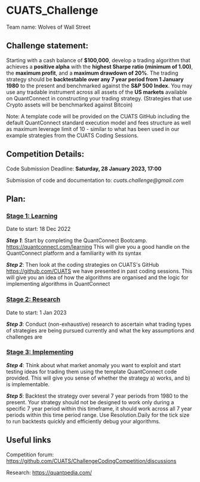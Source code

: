 # CUATS_Challenge

Team name: Wolves of Wall Street 


## Challenge statement:
Starting with a cash balance of **$100,000**, develop a trading algorithm that achieves a **positive alpha** with the **highest Sharpe ratio (minimum of 1.00)**, the **maximum profit**, and a **maximum drawdown of 20%**.  The trading strategy should be **backtestable over any 7 year period from 1 January 1980** to the present and benchmarked against the **S&P 500 Index**.  You may use any tradable instrument across all assets of the **US markets** available on QuantConnect in constructing your trading strategy.  (Strategies that use Crypto assets will be benchmarked against Bitcoin)

Note: A template code will be provided on the CUATS GitHub including the default QuantConnect standard execution model and fees structure as well as maximum leverage limit of 10 -  similar to what has been used in our example strategies from the CUATS Coding Sessions. 

## Competition Details:

Code Submission Deadline: **Saturday, 28 January 2023, 17:00**

Submission of code and documentation to: _cuats.challenge@gmail.com_

## Plan:

### <ins> Stage 1: Learning </ins>

Date to start: 18 Dec 2022

**_Step 1_**: Start by completing the QuantConnect Bootcamp. https://quantconnect.com/learning This will give you a good handle on the QuantConnect platform and a familiarity with its syntax

_**Step 2**_: Then look at the coding strategies on CUATS's GitHub https://github.com/CUATS we have presented in past coding sessions. This will give you an idea of how the algorithms are organised and the logic for implementing algorithms in QuantConnect

### <ins> Stage 2: Research </ins>

Date to start: 1 Jan 2023

_**Step 3**_: Conduct (non-exhaustive) research to ascertain what trading types of strategies are being pursued currently and what the key assumptions and challenges are

### <ins> Stage 3: Implementing </ins>

_**Step 4**_: Think about what market anomaly you want to exploit and start testing ideas for trading them using the template QuantConnect code provided. This will give you sense of whether the strategy a) works, and b) is implementable.

_**Step 5**_: Backtest the strategy over several 7 year periods from 1980 to the present. Your strategy should not be designed to work only during a specific 7 year period within this timeframe, it should work across all 7 year periods within this time period range. Use Resolution.Daily for the tick size to run backtests quickly and efficiently debug your algorithms.



## Useful links

Competition forum: https://github.com/CUATS/ChallengeCodingCompetition/discussions

Research: https://quantpedia.com/
